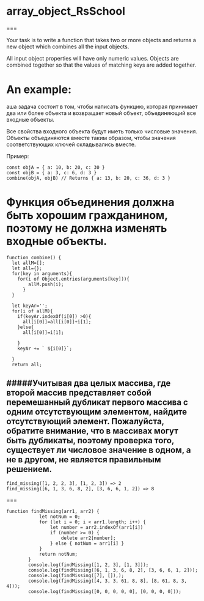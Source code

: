 # array_object_RsSchool
===


Your task is to write a function that takes two or more objects and returns a new object which combines all the input objects.

All input object properties will have only numeric values. Objects are combined together so that the values of matching keys are added together.

An example:
===
аша задача состоит в том, чтобы написать функцию, которая принимает два или более объекта и возвращает новый объект, объединяющий все входные объекты.

Все свойства входного объекта будут иметь только числовые значения. Объекты объединяются вместе таким образом, чтобы значения соответствующих ключей складывались вместе.

Пример:
```
const objA = { a: 10, b: 20, c: 30 }
const objB = { a: 3, c: 6, d: 3 }
combine(objA, objB) // Returns { a: 13, b: 20, c: 36, d: 3 }
```
Функция объединения должна быть хорошим гражданином, поэтому не должна изменять входные объекты.
===

```
function combine() {
  let allM=[];
  let all={};
  for(key in arguments){
    for(i of Object.entries(arguments[key])){
        allM.push(i);
      }
  }
  
  let keyAr='';
  for(i of allM){
    if(keyAr.indexOf(i[0]) >0){
      all[i[0]]=all[i[0]]+i[1];
    }else{
      all[i[0]]=i[1];
      
    }
    keyAr += ` ${i[0]}`;
    
  }
  return all;
```







#####Учитывая два целых массива, где второй массив представляет собой перемешанный дубликат первого массива с одним отсутствующим элементом, найдите отсутствующий элемент.
Пожалуйста, обратите внимание, что в массивах могут быть дубликаты, поэтому проверка того, существует ли числовое значение в одном, а не в другом, не является правильным решением.
--

```
find_missing([1, 2, 2, 3], [1, 2, 3]) => 2
find_missing([6, 1, 3, 6, 8, 2], [3, 6, 6, 1, 2]) => 8
```


===

```
function findMissing(arr1, arr2) {
            let notNum = 0;
            for (let i = 0; i < arr1.length; i++) {
                let number = arr2.indexOf(arr1[i])
                if (number >= 0) {
                    delete arr2[number];
                } else { notNum = arr1[i] }
            }
            return notNum;
        }
        console.log(findMissing([1, 2, 3], [1, 3]));
        console.log(findMissing([6, 1, 3, 6, 8, 2], [3, 6, 6, 1, 2]));
        console.log(findMissing([7], []),);
        console.log(findMissing([4, 3, 3, 61, 8, 8], [8, 61, 8, 3, 4]));
        console.log(findMissing([0, 0, 0, 0, 0], [0, 0, 0, 0]));

```

